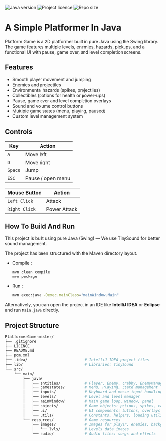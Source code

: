 ![Java version](https://img.shields.io/badge/Java-^23.0.2-orange?style=for-the-badge)
![Project licence](https://img.shields.io/github/license/NamelessProj/PlatformerGame?style=for-the-badge)
![Repo size](https://img.shields.io/github/repo-size/NamelessProj/PlatformerGame?style=for-the-badge)

# A Simple Platformer In Java
Platform Game is a 2D platformer built in pure Java using the Swing library.
The game features multiple levels, enemies, hazards, pickups, and a functional UI with pause, game over, and level completion screens.

## Features
- Smooth player movement and jumping
- Enemies and projectiles
- Environmental hazards (spikes, projectiles)
- Collectibles (potions for health or power-ups)
- Pause, game over and level completion overlays
- Sound and volume control buttons
- Multiple game states (menu, playing, paused)
- Custom level management system

## Controls
| __Key__ | __Action__        |
|---------|-------------------|
| `A`     | Move left         |
| `D`     | Move right        |
| `Space` | Jump              |
| `ESC`   | Pause / open menu |

| __Mouse Button__ | __Action__        |
|------------------|-------------------|
| `Left Click`     | Attack            |
| `Right Click`    | Power Attack      |


## How To Build And Run
This project is built using pure Java (Swing) — We use TinySound for better sound management.

The project has been structured with the Maven directory layout.

- Compile :
    ```bash
    mvn clean compile
    mvn package
    ```
- Run :
    ```bash
    mvn exec:java -Dexec.mainClass="mainWindow.Main"
    ```
Alternatively, you can open the project in an IDE like __IntelliJ IDEA__ or __Eclipse__ and run `Main.java` directly.

## Project Structure
```bash
PlatformerGame-master/
├── .gitignore
├── LICENCE
├── README.md
├── pom.xml
├── .idea/                          # IntelliJ IDEA project files
├── lib/                            # Libraries: TinySound
└── src/
    └── main/
        ├── java/
        │   ├── entities/           # Player, Enemy, Crabby, EnemyManager, etc.
        │   ├── gamestates/         # Menu, Playing, State management
        │   ├── inputs/             # Keyboard and mouse input handling
        │   ├── levels/             # Level and level manager
        │   ├── mainWindow/         # Main game loop, window, panel
        │   ├── objects/            # Game objects: potions, spikes, cannons, etc.
        │   ├── ui/                 # UI components: buttons, overlays
        │   └── utils/              # Constants, helpers, loading utilities
        └── resources/              # Game resources
            ├── images/             # Images for player, enemies, backgrounds, etc.
            │   └── lvls/           # Levels data images
            └── audio/              # Audio files: songs and effects
```